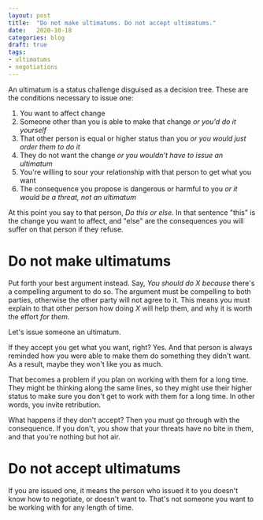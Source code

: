 ```yaml
---
layout: post
title:  "Do not make ultimatums. Do not accept ultimatums."
date:   2020-10-18
categories: blog
draft: true
tags:
- ultimatums
- negotiations
---
```


An ultimatum is a status challenge disguised as a decision tree. These are the conditions
necessary to issue one:

1. You want to affect change
1. Someone other than you is able to make that change _or you'd do it yourself_
1. That other person is equal or higher status than you _or you would just order them to do it_
1. They do not want the change _or you wouldn't have to issue an ultimatum_
1. You're willing to sour your relationship with that person to get what you want
1. The consequence you propose is dangerous or harmful to you _or it would be a threat, not an ultimatum_

At this point you say to that person, _Do this or else_. In that sentence "this" is the change you 
want to affect, and "else" are the consequences you will suffer on that person if they
refuse.

# Do not make ultimatums

Put forth your best argument instead. Say, _You should do X because_ there's a compelling argument
to do so. The argument must be compelling to both parties, otherwise the other party will not agree to it.
This means you must explain to that other person how doing _X_ will help them, and why it is worth
the effort _for them_.


Let's issue someone an ultimatum.

If they accept you get what you want, right? Yes. And that person is always reminded how you were
able to make them do something they didn't want. As a result, maybe they won't like you as much.

That becomes a problem if you plan on working with them for a long time. They might be thinking
along the same lines, so they might use their higher status to make sure you don't get to work with
them for a long time. In other words, you invite retribution.

What happens if they don't accept? Then you must go through with the consequence. If you don't, 
you show that your threats have no bite in them, and that you're nothing but hot air.

# Do not accept ultimatums

If you are issued one, it means the person who issued it to you doesn't know how to negotiate, or doesn't
want to. That's not someone you want to be working with for any length of time.
